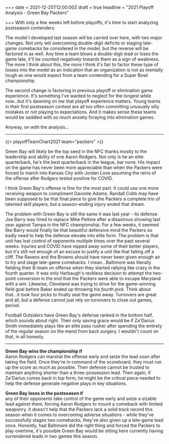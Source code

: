 +++
date = 2021-12-25T12:00:00Z
draft = true
headline = "2021 Playoff Analysis - Green Bay Packers"

+++
With only a few weeks left before playoffs, it's time to start analyzing postseason contenders.

The model I developed last season will be carried over here, with two major changes. Not only will overcoming double-digit deficits or staging late-game comebacks be considered in the model, but the reverse will be factored in as well. Any time a team blows a double-digit lead or loses the game late, it'll be counted negatively towards them as a sign of weakness. The more I think about this, the more I think it's fair to factor these type of losses into the model as an indication that an organization is not as mentally tough as one would expect from a team contending for a Super Bowl championship.

The second change is factoring in previous playoff or elimination game experience. It's something I've wanted to neglect for the longest while now...but it's dawning on me that playoff experience matters. Young teams in their first postseason contest are all too often committing unusually silly mistakes or not playing to expectations. And it makes sense these teams would be saddled with so much anxiety foraying into elimination games.

Anyway, on with the analysis...

***

{{< playoffTeamChart2021 team="packers" >}}

Green Bay will likely be the top seed in the NFC thanks mostly to the leadership and ability of one Aaron Rodgers. Not only is he an elite quarterback, he's the best quarterback in the league, bar none. His impact on the game has never been more appreciable than when the Packers were forced to march into Kansas City with Jordan Love assuming the reins of the offense after Rodgers tested positive for COVID.

I think Green Bay's offense is fine for the most part. It could use one more receiving weapon to compliment Davonte Adams. Randall Cobb may have been supposed to be that final piece to give the Packers a complete trio of talented skill players, but a season-ending injury ended that dream.

The problem with Green Bay is still the same it was last year - its defense. Joe Barry was hired to replace Mike Pettine after a disastrous showing last year against Tampa in the NFC championship. For a few weeks, it seemed like Barry would finally be that beautiful defensive mind the Packers so badly need to help the defense elevate into elite form. The problem is that unit has lost control of opponents multiple times over the past several weeks. Injuries and COVID have nipped away some of their better players, but it's still not enough of an excuse to justify a unit like that falling off a cliff. The Ravens and the Browns should have never been given enough air to try and stage late-game comebacks. I mean...Baltimore was literally fielding their B-team on offense when they started rallying like crazy in the fourth quarter. It was only Harbaugh's reckless decision to attempt the two-point conversion in the end that the Packers were able to escape Maryland with a win. Likewise, Cleveland was trying to drive for the game-winning field goal before Baker ended up throwing his _fourth pick_. Think about that...it took four picks to finally seal the game away. Turnovers are great and all, but a defense cannot just rely on turnovers to close out games, period.

Football Outsiders have Green Bay's defense ranked in the bottom half, which sounds about right. Their only saving grace would be if Za'Darius Smith immediately plays like an elite pass rusher after spending the entirety of the regular season on the mend from back surgery. I wouldn't count on that, in all honesty.

***

**Green Bay wins the championship if**  
Aaron Rodgers can marshal the offense early and seize the lead soon after taking the field. Once they're in command of the scoreboard, they must run up the score as much as possible. Their defense cannot be trusted to maintain anything shorter than a three-possession lead. Then again, if Za'Darius comes back in top form, he might be the critical piece needed to help the defense generate negative plays in key situations.

**Green Bay loses in the postseason if**  
any of their opponents take control of the game early and seize a sizable lead against them, forcing Aaron Rodgers to mount a comeback with limited weaponry. It doesn't help that the Packers lack a solid track record this season when it comes to overcoming adverse situations - while they've successfully stages two comebacks, they've also given up a late-game lead once. Honestly, had Baltimore did the right thing and forced the Packers to play overtime, it's possible Green Bay would be sitting here currently having surrendered leads in two games this season.